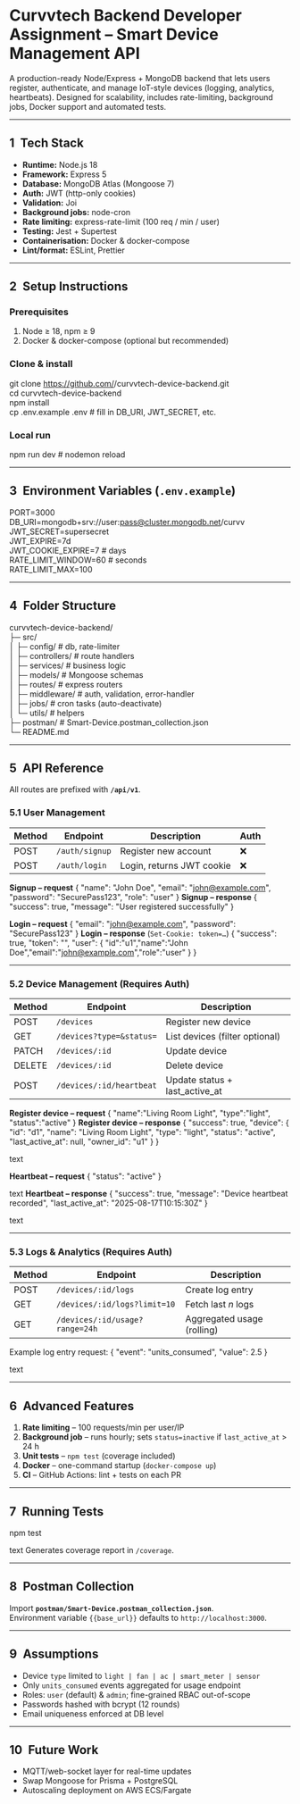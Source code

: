 # Curvvtech Backend Developer Assignment – Smart Device Management API

A production-ready Node/Express + MongoDB backend that lets users register, authenticate, and manage IoT-style devices (logging, analytics, heartbeats). Designed for scalability, includes rate-limiting, background jobs, Docker support and automated tests.

---

## 1 Tech Stack
* **Runtime:** Node.js 18  
* **Framework:** Express 5  
* **Database:** MongoDB Atlas (Mongoose 7)  
* **Auth:** JWT (http-only cookies)  
* **Validation:** Joi  
* **Background jobs:** node-cron  
* **Rate limiting:** express-rate-limit (100 req / min / user)  
* **Testing:** Jest + Supertest  
* **Containerisation:** Docker & docker-compose  
* **Lint/format:** ESLint, Prettier  

---

## 2 Setup Instructions

### Prerequisites
1. Node ≥ 18, npm ≥ 9  
2. Docker & docker-compose (optional but recommended)

### Clone & install<br/>
git clone https://github.com/<your-handle>/curvvtech-device-backend.git<br/>
cd curvvtech-device-backend<br/>
npm install<br/>
cp .env.example .env # fill in DB_URI, JWT_SECRET, etc.


### Local run
npm run dev # nodemon reload

---

## 3 Environment Variables (`.env.example`)<br/>
PORT=3000<br/>
DB_URI=mongodb+srv://user:pass@cluster.mongodb.net/curvv<br/>
JWT_SECRET=supersecret<br/>
JWT_EXPIRE=7d<br/>
JWT_COOKIE_EXPIRE=7 # days<br/>
RATE_LIMIT_WINDOW=60 # seconds<br/>
RATE_LIMIT_MAX=100

---

## 4 Folder Structure<br/>
curvvtech-device-backend/<br/>
├─ src/<br/>
│ ├─ config/ # db, rate-limiter<br/>
│ ├─ controllers/ # route handlers<br/>
│ ├─ services/ # business logic<br/>
│ ├─ models/ # Mongoose schemas<br/>
│ ├─ routes/ # express routers<br/>
│ ├─ middleware/ # auth, validation, error-handler<br/>
│ ├─ jobs/ # cron tasks (auto-deactivate)<br/>
│ └─ utils/ # helpers<br/>
├─ postman/ # Smart-Device.postman_collection.json<br/>
└─ README.md


---

## 5 API Reference  
All routes are prefixed with **`/api/v1`**.

### 5.1 User Management
| Method | Endpoint        | Description                   | Auth |
| ------ | --------------- | ----------------------------- | ---- |
| POST   | `/auth/signup`  | Register new account          | ❌   |
| POST   | `/auth/login`   | Login, returns JWT cookie     | ❌   |

**Signup – request**
{
"name": "John Doe",
"email": "john@example.com",
"password": "SecurePass123",
"role": "user"
}
**Signup – response**
{ "success": true, "message": "User registered successfully" }

**Login – request**
{ "email": "john@example.com", "password": "SecurePass123" }
**Login – response** (`Set-Cookie: token=…`)
{
"success": true,
"token": "<jwt>",
"user": { "id":"u1","name":"John Doe","email":"john@example.com","role":"user" }
}

---

### 5.2 Device Management (Requires Auth)
| Method | Endpoint                   | Description                          |
| ------ | -------------------------- | ------------------------------------ |
| POST   | `/devices`                 | Register new device                  |
| GET    | `/devices?type=&status=`   | List devices (filter optional)       |
| PATCH  | `/devices/:id`             | Update device                        |
| DELETE | `/devices/:id`             | Delete device                        |
| POST   | `/devices/:id/heartbeat`   | Update status + last_active_at       |

**Register device – request**
{ "name":"Living Room Light", "type":"light", "status":"active" }
**Register device – response**
{
"success": true,
"device": {
"id": "d1",
"name": "Living Room Light",
"type": "light",
"status": "active",
"last_active_at": null,
"owner_id": "u1"
}
}

text

**Heartbeat – request**
{ "status": "active" }

text
**Heartbeat – response**
{
"success": true,
"message": "Device heartbeat recorded",
"last_active_at": "2025-08-17T10:15:30Z"
}

text

---

### 5.3 Logs & Analytics (Requires Auth)
| Method | Endpoint                              | Description                    |
| ------ | ------------------------------------- | ------------------------------ |
| POST   | `/devices/:id/logs`                   | Create log entry               |
| GET    | `/devices/:id/logs?limit=10`          | Fetch last *n* logs            |
| GET    | `/devices/:id/usage?range=24h`        | Aggregated usage (rolling)     |

Example log entry request:
{ "event": "units_consumed", "value": 2.5 }

text

---

## 6 Advanced Features
1. **Rate limiting** – 100 requests/min per user/IP  
2. **Background job** – runs hourly; sets `status=inactive` if `last_active_at` > 24 h  
3. **Unit tests** – `npm test` (coverage included)  
4. **Docker** – one-command startup (`docker-compose up`)  
5. **CI** – GitHub Actions: lint + tests on each PR  

---

## 7 Running Tests
npm test

text
Generates coverage report in `/coverage`.

---

## 8 Postman Collection
Import **`postman/Smart-Device.postman_collection.json`**.  
Environment variable `{{base_url}}` defaults to `http://localhost:3000`.

---

## 9 Assumptions
* Device `type` limited to `light | fan | ac | smart_meter | sensor`  
* Only `units_consumed` events aggregated for usage endpoint  
* Roles: `user` (default) & `admin`; fine-grained RBAC out-of-scope  
* Passwords hashed with bcrypt (12 rounds)  
* Email uniqueness enforced at DB level  

---

## 10 Future Work
* MQTT/web-socket layer for real-time updates  
* Swap Mongoose for Prisma + PostgreSQL  
* Autoscaling deployment on AWS ECS/Fargate

